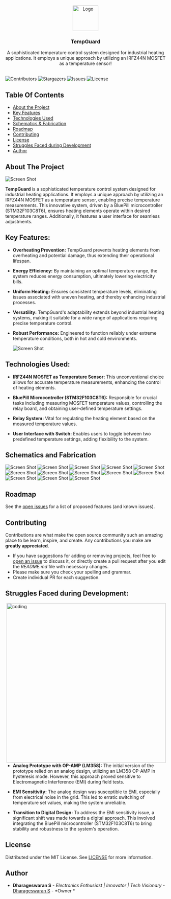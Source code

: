 <br/>
<p align="center">
  <a href="https://github.com/dhamuvkl/TempGuard">
    <img src="https://cdn4.iconfinder.com/data/icons/logos-and-brands/512/273_Readme_logo-512.png" alt="Logo" width="80" height="80">
  </a>

  <h3 align="center">TempGuard</h3>

  <p align="center">
    A sophisticated temperature control system designed for industrial heating applications. It employs a unique approach by utilizing an IRFZ44N MOSFET as a temperature sensor!
    <br/>
    <br/>
  </p>
</p>

![Contributors](https://img.shields.io/github/contributors/dhamuvkl/TempGuard?color=dark-green) ![Stargazers](https://img.shields.io/github/stars/dhamuvkl/TempGuard?style=social) ![Issues](https://img.shields.io/github/issues/dhamuvkl/TempGuard) ![License](https://img.shields.io/github/license/dhamuvkl/TempGuard) 

## Table Of Contents

* [About the Project](#about-the-project)
* [Key Features](#key-features)
* [Technologies Used](#technologies-used)
* [Schematics & Fabrication](#schematics-and-fabrication)
* [Roadmap](#roadmap)
* [Contributing](#contributing)
* [License](#license)
* [Struggles Faced during Development](#struggles-faced-during-development)
* [Author](#author)


## About The Project

![Screen Shot](https://dharageshtech.wordpress.com/wp-content/uploads/2024/06/tempguard-1-1.png?strip=info&w=1800)

**TempGuard** is a sophisticated temperature control system designed for industrial heating applications. It employs a unique approach by utilizing an IRFZ44N MOSFET as a temperature sensor, enabling precise temperature measurements. This innovative system, driven by a BluePill microcontroller (STM32F103C8T6), ensures heating elements operate within desired temperature ranges. Additionally, it features a user interface for seamless adjustments.

##  Key Features: 

* **Overheating Prevention:** TempGuard prevents heating elements from overheating and potential damage, thus extending their operational lifespan.
  
* **Energy Efficiency:** By maintaining an optimal temperature range, the system reduces energy consumption, ultimately lowering electricity bills.  


* **Uniform Heating:** Ensures consistent temperature levels, eliminating issues associated with uneven heating, and thereby enhancing industrial processes.  


* **Versatility:** TempGuard's adaptability extends beyond industrial heating systems, making it suitable for a wide range of applications requiring precise temperature control.  

* **Robust Performance:** Engineered to function reliably under extreme temperature conditions, both in hot and cold environments.

  ![Screen Shot](https://dharageshtech.files.wordpress.com/2023/09/1694341662716.jpg?strip=info&w=1800)

## Technologies Used:

* **IRFZ44N MOSFET as Temperature Sensor:** This unconventional choice allows for accurate temperature measurements, enhancing the control of heating elements.
  

* **BluePill Microcontroller (STM32F103C8T6):** Responsible for crucial tasks including measuring MOSFET temperature values, controlling the relay board, and obtaining user-defined temperature settings.  


* **Relay System:** Vital for regulating the heating element based on the measured temperature values.  


* **User Interface with Switch:** Enables users to toggle between two predefined temperature settings, adding flexibility to the system.  

## Schematics and Fabrication 
![Screen Shot](https://dharageshtech.wordpress.com/wp-content/uploads/2024/06/tempguard-sh-0.png?strip=info&w=1800)
![Screen Shot](https://dharageshtech.wordpress.com/wp-content/uploads/2024/06/tempguard-sh-1.png?strip=info&w=1800)
![Screen Shot](https://dharageshtech.wordpress.com/wp-content/uploads/2024/06/tempguard-sh-2.png?strip=info&w=1800)
![Screen Shot](https://dharageshtech.wordpress.com/wp-content/uploads/2024/06/tempguard-sh-3.png?strip=info&w=1800)
![Screen Shot](https://dharageshtech.wordpress.com/wp-content/uploads/2024/06/tempguard-sh-4.png?strip=info&w=1800)
![Screen Shot](https://dharageshtech.wordpress.com/wp-content/uploads/2024/06/tempguard-2-1.png?strip=info&w=1800)
![Screen Shot](https://dharageshtech.wordpress.com/wp-content/uploads/2024/06/tempguard-3-1.png?strip=info&w=1800)
![Screen Shot](https://dharageshtech.wordpress.com/wp-content/uploads/2024/06/tempguard-4-1.png?strip=info&w=1800)
![Screen Shot](https://dharageshtech.wordpress.com/wp-content/uploads/2024/06/tempguard-5-1.png?strip=info&w=1800)
![Screen Shot](https://dharageshtech.wordpress.com/wp-content/uploads/2024/06/tempguard-6-1.png?strip=info&w=1800)
![Screen Shot](https://dharageshtech.wordpress.com/wp-content/uploads/2024/06/tempguard-7-1.png?strip=info&w=1800)
![Screen Shot](https://dharageshtech.wordpress.com/wp-content/uploads/2024/06/tempguard-8-1.png?strip=info&w=1800)
![Screen Shot](https://dharageshtech.wordpress.com/wp-content/uploads/2024/06/tempguard-9-1.png?strip=info&w=1800)


## Roadmap

See the [open issues](https://github.com/dhamuvkl/TempGuard/issues) for a list of proposed features (and known issues).

## Contributing

Contributions are what make the open source community such an amazing place to be learn, inspire, and create. Any contributions you make are **greatly appreciated**.
* If you have suggestions for adding or removing projects, feel free to [open an issue](https://github.com/dhamuvkl/TempGuard/issues/new) to discuss it, or directly create a pull request after you edit the *README.md* file with necessary changes.
* Please make sure you check your spelling and grammar.
* Create individual PR for each suggestion.

## Struggles Faced during Development:
<img align="right" alt="coding" width="500" src="https://dharageshtech.files.wordpress.com/2023/09/img_20230616_124905.jpg?strip=info&w=1800">

* **Analog Prototype with OP-AMP (LM358):** The initial version of the prototype relied on an analog design, utilizing an LM358 OP-AMP in hysteresis mode. However, this approach proved sensitive to Electromagnetic Interference (EMI) during field tests.
  

* **EMI Sensitivity:** The analog design was susceptible to EMI, especially from electrical noise in the grid. This led to erratic switching of temperature set values, making the system unreliable.  


* **Transition to Digital Design:** To address the EMI sensitivity issue, a significant shift was made towards a digital approach. This involved integrating the BluePill microcontroller (STM32F103C8T6) to bring stability and robustness to the system's operation.

## License

Distributed under the MIT License. See [LICENSE](https://github.com/dhamuvkl/TempGuard/blob/main/LICENSE.md) for more information.

## Author

* **Dharageswaran S** - *Electronics Enthusiast | Innovator | Tech Visionary* - [Dharageswaran S](https://github.com/DhamuVkl/) - *Owner *


